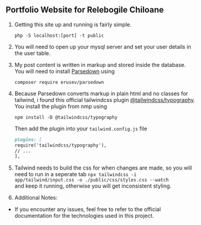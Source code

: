 ## Portfolio Website for Relebogile Chiloane

1. Getting this site up and running is fairly simple.

    `php -S localhost:[port] -t public`

2. You will need to open up your mysql server and set your user details in the user table.
3. My post content is written in markup and stored inside the database. You will need to
   install [Parsedown](https://github.com/erusev/parsedown?tab=readme-ov-file) using 

    `composer require erusev/parsedown`

4. Because Parsedown converts markup in plain html and no classes for tailwind, i found this official tailwindcss plugin
   [@tailwindcss/typography](https://tailwindcss.com/docs/typography-plugin). You install the plugin
   from nmp using 

    `npm install -D @tailwindcss/typography` 

    Then add the plugin into your `tailwind.config.js` file

    ```markdown
    plugins: [
    require('tailwindcss/typography'),
    // ...
    ],
    ```

5. Tailwind needs to build the css for when changes are made, so you will need to run in a seperate tab 
   `npx tailwindcss -i app/tailwind/input.css -o ./public/css/styles.css --watch
      `  
   and keep it running, otherwise you will get inconsistent styling.  
   

6. Additional Notes:

- If you encounter any issues, feel free to refer to the official documentation for the technologies used in this
  project.
